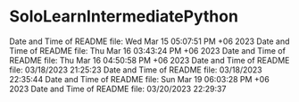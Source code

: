 # SoloLearnIntermediatePython
Date and Time of README file: Wed Mar 15 05:07:51 PM +06 2023
Date and Time of README file: Thu Mar 16 03:43:24 PM +06 2023
Date and Time of README file: Thu Mar 16 04:50:58 PM +06 2023
D a t e   a n d   T i m e   o f   R E A D M E   f i l e :   0 3 / 1 8 / 2 0 2 3   2 1 : 2 5 : 2 3  
 D a t e   a n d   T i m e   o f   R E A D M E   f i l e :   0 3 / 1 8 / 2 0 2 3   2 2 : 3 5 : 4 4  
 Date and Time of README file: Sun Mar 19 06:03:28 PM +06 2023
D a t e   a n d   T i m e   o f   R E A D M E   f i l e :   0 3 / 2 0 / 2 0 2 3   2 2 : 2 9 : 3 7  
 
